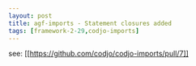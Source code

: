 ```yaml
---
layout: post
title: agf-imports - Statement closures added
tags: [framework-2-29,codjo-imports]
---
```

see: [[https://github.com/codjo/codjo-imports/pull/7]]